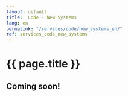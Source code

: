 ```yaml
---
layout: default
title:  Code - New Systems
lang: en
permalink: "/services/code/new_systems_en/"
ref: services_code_new_systems
---
```

# {{ page.title }}
## Coming soon!

<!-- # {{ page.title }}

What is a "backend system", anyway? Broadly speaking, it is everything that lies behind the curtain of your web site, mobile game, not mobile game, or anything else that interacts with a user and is connected to the internet.
The backend is usually broken up into a couple of more or less orthogonal services. For example:
- Change user data, like passwords, names, what have you
- Change the state of the game the user is playing
- A service where users can chat with each other in real time
- A service that handles payments
- A service that does some longer running calculations and stores results in the databases
- Or, hey, if you like to break it all up into that new thing the kids are doing, called Microservices, I'm game.

All this is usually backed by a database, or more databases. There might be caching involved. There is application logic. So much stuff!

While these things are not done overnight, I can do most of them in sequence, on my own or in concert with your peeps.

**Here are some of the things I can do for and with you**:

Programming languages and environments:
- Erlang and the OTP
- PHP and the LAMP stack
- Java and Apache Tomcat
- NodsJS and its many friends

Databases:
- PostgreSQL
- MySQL
- MongoDB
- RDS (AWS Relational Database Service)

Tooling/Deployment:
- Ansible
- AWS command line API scripting
- Shell, Python, Ruby, Perl, NodeJS, whatever gets the job done

Let's talk about what you want to have happen. Then we can decide on what technologies are suitable. -->
